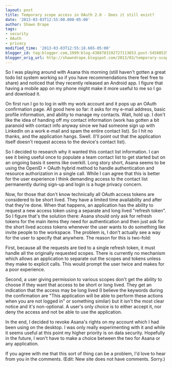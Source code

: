 ```yaml
---
layout: post
title: Temporary scope access in OAuth 2.0 - Does it still exist?
date: '2013-03-03T12:55:00.000-05:00'
author: Shawn Drape
tags:
- security
- OAuth
- privacy
modified_time: '2013-03-03T12:55:18.665-05:00'
blogger_id: tag:blogger.com,1999:blog-4388783192727113653.post-5458053580856284128
blogger_orig_url: http://shawndrape.blogspot.com/2013/03/temporary-scope-access-in-oauth-20-does.html
---
```



So I was playing around with Asana this morning (still haven't gotten a great todo list system working so if you have recommendations there feel free to share) and noticed that they recently released an Android app. I figure that having a mobile app on my phone might make it more useful to me so I go and download it.

On first run I go to log in with my work account and it pops up an OAuth confirmation page. All good here so far: it asks for my e-mail address, basic profile information, and ability to manage my contacts. Wait, hold up. I don't like the idea of handing off my contact information (work has gotten a bit paranoid with contact info anyway since we had someone sign up with LinkedIn on a work e-mail and spam the entire contact list). So I hit no thanks, and the application hangs. Swell. (I'll point out that the application itself doesn't request access to the device's contact list).

So I decided to research why it wanted this contact list information. I can see it being useful once to populate a team contact list to get started but on an ongoing basis it seems like overkill. Long story short, Asana seems to be using the OpenID + OAuth hybrid method to handle authentication and resource authorization in a single call. While I can agree that this is better for the user experience I think demanding access to the contact list permanently during sign-up and login is a huge privacy concern.

Now, for those that don't know technically all OAuth access tokens are considered to be short lived. They have a limited time availability and after that they're done. When that happens, an application has the ability to request a new access token using a separate and long lived "refresh token". So I figure that's the solution there: Asana should only ask for refresh tokens for the main items they need for authentication and then just ask for the short lived access tokens whenever the user wants to do something like invite people to the workspace. The problem is, I don't actually see a way for the user to specify that anywhere. The reason for this is two-fold:

First, because all the requests are tied to a single refresh token, it must handle all the originally requested scopes. There is currently no mechanism which allows an application to separate out the scopes and tokens unless they make to explicit calls. This would prompt the user twice and makes for a poor experience.

Second, a user giving permission to various scopes don't get the ability to choose if they want that access to be short or long lived. They get an indication that the access may be long lived (I believe the keywords during the confirmation are "This application will be able to perform these actions when you are not logged in" or something similar) but it isn't the most clear notice and it's non-optional. A user's only choice is to either accept it, nor deny the access and not be able to use the application.

In the end, I decided to revoke Asana's rights on my account which I had been using on the desktop. I was only really experimenting with it and while it seems useful at this point my higher priority is on data security. Hopefully in the future, I won't have to make a choice between the two for Asana or any application.

If you agree with me that this sort of thing can be a problem, I'd love to hear from you in the comments. (Edit: New site does not have comments. Sorry.)